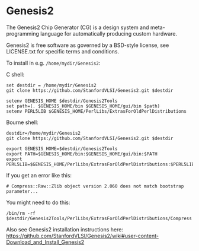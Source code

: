 Genesis2
========

The Genesis2 Chip Generator (CG) is a design system and meta-programming language for automatically producing custom hardware.

Genesis2 is free software as governed by a BSD-style license, see LICENSE.txt for specific terms and conditions.

To install in e.g. `/home/mydir/Genesis2`:

C shell:
```
set destdir = /home/mydir/Genesis2
git clone https://github.com/StanfordVLSI/Genesis2.git $destdir
 
setenv GENESIS_HOME $destdir/Genesis2Tools
set path=(. $GENESIS_HOME/bin $GENESIS_HOME/gui/bin $path)
setenv PERL5LIB $GENESIS_HOME/PerlLibs/ExtrasForOldPerlDistributions
```

Bourne shell:
```
destdir=/home/mydir/Genesis2
git clone https://github.com/StanfordVLSI/Genesis2.git $destdir
 
export GENESIS_HOME=$destdir/Genesis2Tools
export PATH=$GENESIS_HOME/bin:$GENESIS_HOME/gui/bin:$PATH
export PERL5LIB=$GENESIS_HOME/PerlLibs/ExtrasForOldPerlDistributions:$PERL5LIB
```

If you get an error like this:

```
# Compress::Raw::Zlib object version 2.060 does not match bootstrap parameter...
```

You might need to do this:

```
/bin/rm -rf $destdir/Genesis2Tools/PerlLibs/ExtrasForOldPerlDistributions/Compress
```

Also see Genesis2 installation instructions here:
https://github.com/StanfordVLSI/Genesis2/wiki#user-content-Download_and_Install_Genesis2

